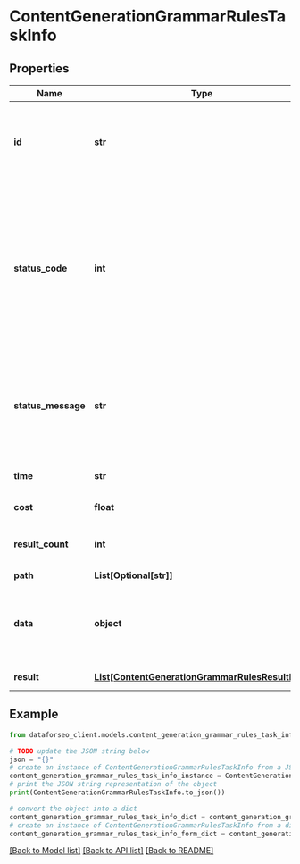 # ContentGenerationGrammarRulesTaskInfo


## Properties

Name | Type | Description | Notes
------------ | ------------- | ------------- | -------------
**id** | **str** | task identifier unique task identifier in our system in the UUID format | [optional] 
**status_code** | **int** | status code of the task generated by DataForSEO, can be within the following range: 10000-60000 you can find the full list of the response codes here | [optional] 
**status_message** | **str** | informational message of the task you can find the full list of general informational messages here | [optional] 
**time** | **str** | execution time, seconds | [optional] 
**cost** | **float** | total tasks cost, USD | [optional] 
**result_count** | **int** | number of elements in the result array | [optional] 
**path** | **List[Optional[str]]** | URL path | [optional] 
**data** | **object** | contains the same parameters that you specified in the POST request | [optional] 
**result** | [**List[ContentGenerationGrammarRulesResultInfo]**](ContentGenerationGrammarRulesResultInfo.md) | array of results | [optional] 

## Example

```python
from dataforseo_client.models.content_generation_grammar_rules_task_info import ContentGenerationGrammarRulesTaskInfo

# TODO update the JSON string below
json = "{}"
# create an instance of ContentGenerationGrammarRulesTaskInfo from a JSON string
content_generation_grammar_rules_task_info_instance = ContentGenerationGrammarRulesTaskInfo.from_json(json)
# print the JSON string representation of the object
print(ContentGenerationGrammarRulesTaskInfo.to_json())

# convert the object into a dict
content_generation_grammar_rules_task_info_dict = content_generation_grammar_rules_task_info_instance.to_dict()
# create an instance of ContentGenerationGrammarRulesTaskInfo from a dict
content_generation_grammar_rules_task_info_form_dict = content_generation_grammar_rules_task_info.from_dict(content_generation_grammar_rules_task_info_dict)
```
[[Back to Model list]](../README.md#documentation-for-models) [[Back to API list]](../README.md#documentation-for-api-endpoints) [[Back to README]](../README.md)


